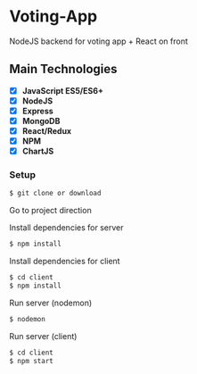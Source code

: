 # Voting-App
NodeJS backend for voting app + React on front

## Main Technologies

* [x] **JavaScript ES5/ES6+**
* [x] **NodeJS**
* [x] **Express**
* [x] **MongoDB**
* [x] **React/Redux**
* [x] **NPM**
* [x] **ChartJS**

### Setup

```bash
$ git clone or download
```

Go to project direction

Install dependencies for server

```bash
$ npm install

```

Install dependencies for client

```bash
$ cd client
$ npm install

```
Run server (nodemon)

```bash
$ nodemon

```

Run server (client)

```bash
$ cd client
$ npm start

```
